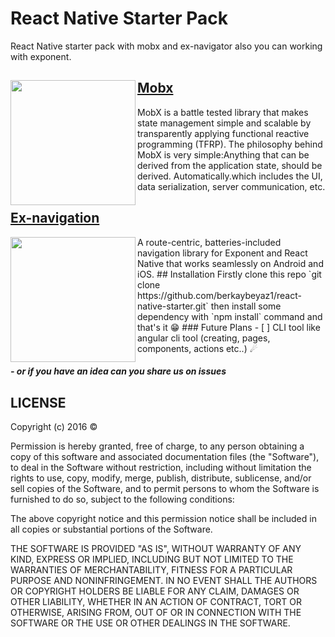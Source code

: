 # React Native Starter Pack
React Native starter pack with mobx and ex-navigator also you can working with exponent.

## [Mobx](http://mobxjs.github.io/mobx/)<img src="http://mobxjs.github.io/mobx/docs/mobx.png" width="200px" height="200px" align="left" />
MobX is a battle tested library that makes state management simple and scalable by transparently applying functional reactive programming (TFRP). The philosophy behind MobX is very simple:Anything that can be derived from the application state, should be derived. Automatically.which includes the UI, data serialization, server communication, etc.



## [Ex-navigation](https://github.com/exponentjs/ex-navigation)
<img src="https://d3lwq5rlu14cro.cloudfront.net/v1/AQ5jDS5SYyUkapWWEviV.png" width="200px" align="left" />
A route-centric, batteries-included navigation library for Exponent and React Native that works seamlessly on Android and iOS.
## Installation
Firstly clone this repo `git clone https://github.com/berkaybeyaz1/react-native-starter.git` then install some dependency with `npm install` command and that's it 😁
### Future Plans
- [ ] CLI tool like angular cli tool (creating, pages, components, actions etc..) ☄

##### - or if you have an idea can you share us on issues

## LICENSE 
Copyright (c) 2016 &copy;

Permission is hereby granted, free of charge, to any person obtaining a copy of this software and associated documentation files (the "Software"), to deal in the Software without restriction, including without limitation the rights to use, copy, modify, merge, publish, distribute, sublicense, and/or sell copies of the Software, and to permit persons to whom the Software is furnished to do so, subject to the following conditions:

The above copyright notice and this permission notice shall be included in all copies or substantial portions of the Software.

THE SOFTWARE IS PROVIDED "AS IS", WITHOUT WARRANTY OF ANY KIND, EXPRESS OR IMPLIED, INCLUDING BUT NOT LIMITED TO THE WARRANTIES OF MERCHANTABILITY, FITNESS FOR A PARTICULAR PURPOSE AND NONINFRINGEMENT. IN NO EVENT SHALL THE AUTHORS OR COPYRIGHT HOLDERS BE LIABLE FOR ANY CLAIM, DAMAGES OR OTHER LIABILITY, WHETHER IN AN ACTION OF CONTRACT, TORT OR OTHERWISE, ARISING FROM, OUT OF OR IN CONNECTION WITH THE SOFTWARE OR THE USE OR OTHER DEALINGS IN THE SOFTWARE.
